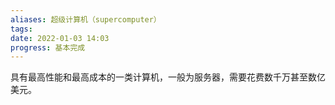 ```yaml
---
aliases: 超级计算机（supercomputer）
tags: 
date: 2022-01-03 14:03
progress: 基本完成
---
```

具有最高性能和最高成本的一类计算机，一般为服务器，需要花费数千万甚至数亿美元。
